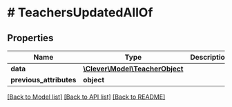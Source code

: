 # # TeachersUpdatedAllOf

## Properties

Name | Type | Description | Notes
------------ | ------------- | ------------- | -------------
**data** | [**\Clever\Model\TeacherObject**](TeacherObject.md) |  | [optional]
**previous_attributes** | **object** |  | [optional]

[[Back to Model list]](../../README.md#models) [[Back to API list]](../../README.md#endpoints) [[Back to README]](../../README.md)
